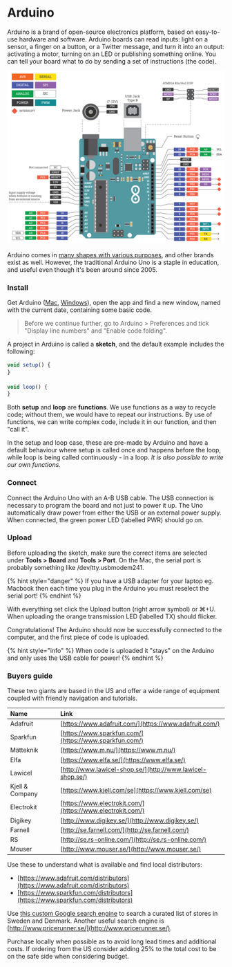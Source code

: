 # Arduino

Arduino is a brand of open-source electronics platform, based on easy-to-use hardware and software. Arduino boards can read inputs: light on a sensor, a finger on a button, or a Twitter message, and turn it into an output: activating a motor, turning on an LED or publishing something online. You can tell your board what to do by sending a set of instructions \(the code\). 

![](../../.gitbook/assets/dl_elx5_arduino_uno_v1.1_white-reduced.png)

Arduino comes in [many shapes with various purposes](https://makezine.com/comparison/boards/), and other brands exist as well. However, the traditional Arduino Uno is a staple in education, and useful even though it's been around since 2005.

### Install

Get Arduino \([Mac](https://www.arduino.cc/en/Guide/MacOSX), [Windows](https://www.arduino.cc/en/Guide/Windows)\), open the app and find a new window, named with the current date, containing some basic code.

> Before we continue further, go to Arduino &gt; Preferences and tick "Display line numbers" and "Enable code folding".

A project in Arduino is called a **sketch**, and the default example includes the following:

```javascript
void setup() {
}

void loop() {
}
```

Both **setup** and **loop** are **functions**. We use functions as a way to recycle code; without them, we would have to repeat our instructions. By use of functions, we can write complex code, include it in our function, and then "call it".

In the setup and loop case, these are pre-made by Arduino and have a default behaviour where setup is called once and happens before the loop, while loop is being called continuously - in a loop. _It is also possible to write our own functions._

### Connect

Connect the Arduino Uno with an A-B USB cable. The USB connection is necessary to program the board and not just to power it up. The Uno automatically draw power from either the USB or an external power supply. When connected, the green power LED \(labelled PWR\) should go on.

### Upload

Before uploading the sketch, make sure the correct items are selected under **Tools &gt; Board** and **Tools &gt; Port**. On the Mac, the serial port is probably something like /dev/tty.usbmodem241.

{% hint style="danger" %}
If you have a USB adapter for your laptop eg. Macbook then each time you plug in the Arduino you must reselect the serial port!
{% endhint %}

With everything set click the Upload button \(right arrow symbol\) or ⌘+U. When uploading the orange transmission LED \(labelled TX\) should flicker.

Congratulations! The Arduino should now be successfully connected to the computer, and the first piece of code is uploaded.

{% hint style="info" %}
When code is uploaded it "stays" on the Arduino and only uses the USB cable for power!
{% endhint %}

### Buyers guide

These two giants are based in the US and offer a wide range of equipment coupled with friendly navigation and tutorials.

| Name | Link |
| :--- | :--- |
| Adafruit | [https://www.adafruit.com/](https://www.adafruit.com/) |
| Sparkfun | [https://www.sparkfun.com/](https://www.sparkfun.com/) |
| Mätteknik | [https://www.m.nu/](https://www.m.nu/) |
| Elfa | [https://www.elfa.se/](https://www.elfa.se/) |
| Lawicel | [http://www.lawicel-shop.se/](http://www.lawicel-shop.se/) |
| Kjell & Company | [https://www.kjell.com/se](https://www.kjell.com/se) |
| Electrokit | [https://www.electrokit.com/](https://www.electrokit.com/) |
| Digikey | [http://www.digikey.se/](http://www.digikey.se/) |
| Farnell | [http://se.farnell.com/](http://se.farnell.com/) |
| RS | [http://se.rs-online.com/](http://se.rs-online.com/) |
| Mouser | [http://www.mouser.se/](http://www.mouser.se/) |

Use these to understand what is available and find local distributors:

* [https://www.adafruit.com/distributors](https://www.adafruit.com/distributors)
* [https://www.sparkfun.com/distributors](https://www.sparkfun.com/distributors)

Use [this custom Google search engine](https://cse.google.com/cse/publicurl?cx=006374527915791196007:1ssyi1x_6ws) to search a curated list of stores in Sweden and Denmark. Another useful search engine is [http://www.pricerunner.se/](http://www.pricerunner.se/).

Purchase locally when possible as to avoid long lead times and additional costs. If ordering from the US consider adding 25% to the total cost to be on the safe side when considering budget.

